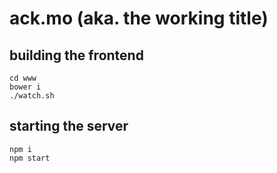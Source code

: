 # ack.mo (aka. the working title)

## building the frontend

```
cd www
bower i
./watch.sh
```

## starting the server

```
npm i
npm start
```